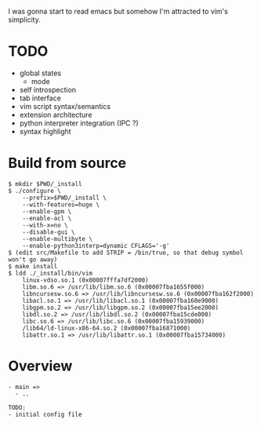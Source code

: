 <!--
{
  "title": "Vim",
  "date": "2017-07-09T20:36:21+09:00",
  "category": "",
  "tags": [],
  "draft": true
}
-->

I was gonna start to read emacs but somehow I'm attracted to vim's simplicity.


# TODO

- global states
  - mode
- self introspection
- tab interface
- vim script syntax/semantics
- extension architecture
- python interpreter integration (IPC ?)
- syntax highlight


# Build from source

```
$ mkdir $PWD/_install
$ ./configure \
    --prefix=$PWD/_install \
    --with-features=huge \
    --enable-gpm \
    --enable-acl \
    --with-x=no \
    --disable-gui \
    --enable-multibyte \
    --enable-python3interp=dynamic CFLAGS='-g'
$ (edit src/Makefile to add STRIP = /bin/true, so that debug symbol won't go away)
$ make install
$ ldd ./_install/bin/vim
	linux-vdso.so.1 (0x00007fffa7df2000)
	libm.so.6 => /usr/lib/libm.so.6 (0x00007fba1655f000)
	libncursesw.so.6 => /usr/lib/libncursesw.so.6 (0x00007fba162f2000)
	libacl.so.1 => /usr/lib/libacl.so.1 (0x00007fba160e9000)
	libgpm.so.2 => /usr/lib/libgpm.so.2 (0x00007fba15ee2000)
	libdl.so.2 => /usr/lib/libdl.so.2 (0x00007fba15cde000)
	libc.so.6 => /usr/lib/libc.so.6 (0x00007fba15939000)
	/lib64/ld-linux-x86-64.so.2 (0x00007fba16871000)
	libattr.so.1 => /usr/lib/libattr.so.1 (0x00007fba15734000)
```


# Overview

```
- main =>
  - ..

TODO:
- initial config file
```
